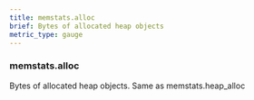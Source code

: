 ```yaml
---
title: memstats.alloc
brief: Bytes of allocated heap objects
metric_type: gauge
---
```

### memstats.alloc

Bytes of allocated heap objects. Same as memstats.heap_alloc